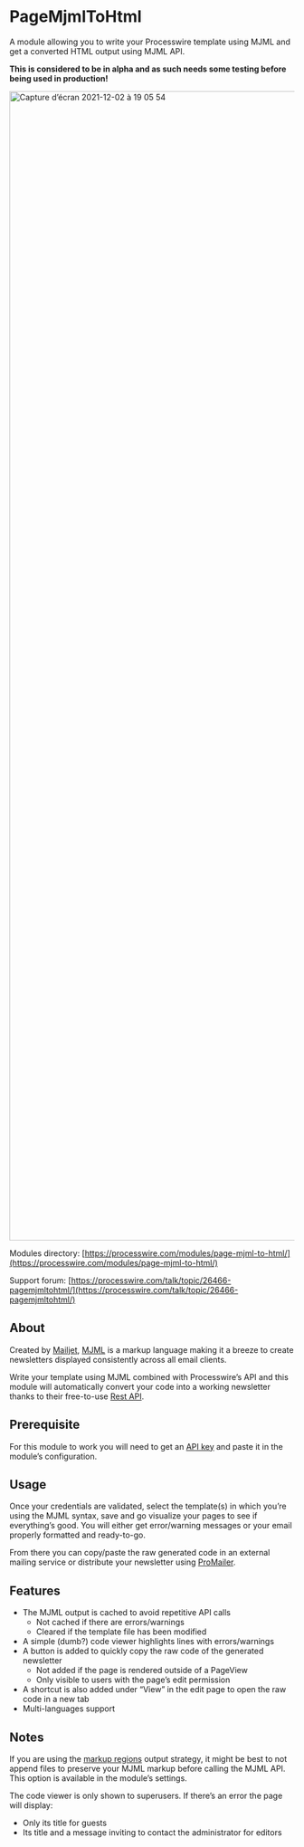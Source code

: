 # PageMjmlToHtml

A module allowing you to write your Processwire template using MJML and get a converted HTML output using MJML API.

**This is considered to be in alpha and as such needs some testing before being used in production!**

<img width="2032" alt="Capture d’écran 2021-12-02 à 19 05 54" src="https://user-images.githubusercontent.com/6616448/144493657-8f95585c-8d25-4e33-a33e-d89a11c57ee5.png">

Modules directory: [https://processwire.com/modules/page-mjml-to-html/](https://processwire.com/modules/page-mjml-to-html/)

Support forum: [https://processwire.com/talk/topic/26466-pagemjmltohtml/](https://processwire.com/talk/topic/26466-pagemjmltohtml/)

## About

Created by [Mailjet](https://www.mailjet.com/), [MJML](https://mjml.io/) is a markup language making it a breeze to create newsletters displayed consistently across all email clients.

Write your template using MJML combined with Processwire’s API and this module will automatically convert your code into a working newsletter thanks to their free-to-use [Rest API](https://mjml.io/api/).

## Prerequisite

For this module to work you will need to get an [API key](https://mjml.io/api/) and paste it in the module’s configuration.

## Usage

Once your credentials are validated, select the template(s) in which you’re using the MJML syntax, save and go visualize your pages to see if everything’s good. You will either get error/warning messages or your email properly formatted and ready-to-go.

From there you can copy/paste the raw generated code in an external mailing service or distribute your newsletter using [ProMailer](https://processwire.com/store/pro-mailer/).

## Features

- The MJML output is cached to avoid repetitive API calls
  - Not cached if there are errors/warnings
  - Cleared if the template file has been modified
- A simple (dumb?) code viewer highlights lines with errors/warnings
- A button is added to quickly copy the raw code of the generated newsletter
  - Not added if the page is rendered outside of a PageView
  - Only visible to users with the page’s edit permission
- A shortcut is also added under “View” in the edit page to open the raw code in a new tab
- Multi-languages support

## Notes

If you are using the [markup regions](https://processwire.com/docs/front-end/output/markup-regions/) output strategy, it might be best to not append files to preserve your MJML markup before calling the MJML API. This option is available in the module’s settings.

The code viewer is only shown to superusers. If there’s an error the page will display:
- Only its title for guests
- Its title and a message inviting to contact the administrator for editors